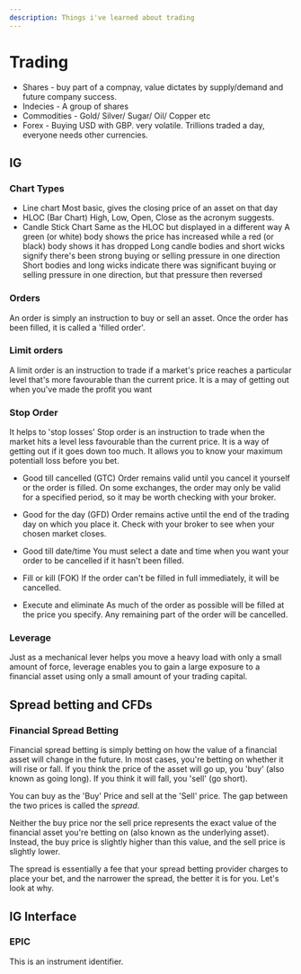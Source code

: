 ```yaml
---
description: Things i've learned about trading
---
```


# Trading
* Shares - buy part of a compnay, value dictates by supply/demand and future company success.
* Indecies - A group of shares
* Commodities - Gold/ Silver/ Sugar/  Oil/ Copper etc
* Forex - Buying USD with GBP. very volatile. Trillions traded a day, everyone needs other currencies. 

## IG
### Chart Types
* Line chart
Most basic, gives the closing price of an asset on that day
* HLOC (Bar Chart)
High, Low, Open, Close as the acronym suggests.
* Candle Stick Chart
Same as the HLOC but displayed in a different way
A green (or white) body shows the price has increased while a red (or black) body shows it has dropped
Long candle bodies and short wicks signify there's been strong buying or selling pressure in one direction
Short bodies and long wicks indicate there was significant buying or selling pressure in one direction, but that pressure then reversed
### Orders
An order is simply an instruction to buy or sell an asset. Once the order has been filled, it is called a 'filled order'.
### Limit orders
A limit order is an instruction to trade if a market's price reaches a particular level that's more favourable than the current price.
It is a may of getting out when you've made the profit you want
### Stop Order
It helps to 'stop losses'
Stop order is an instruction to trade when the market hits a level less favourable than the current price.
It is a way of getting out if it goes down too much. It allows you to know your maximum potentiall loss before you bet. 

* Good till cancelled (GTC)
Order remains valid until you cancel it yourself or the order is filled. On some exchanges, the order may only be valid for a specified period, so it may be worth checking with your broker.

* Good for the day (GFD)
Order remains active until the end of the trading day on which you place it. Check with your broker to see when your chosen market closes.

* Good till date/time
You must select a date and time when you want your order to be cancelled if it hasn't been filled.

* Fill or kill (FOK)
If the order can't be filled in full immediately, it will be cancelled.

* Execute and eliminate
As much of the order as possible will be filled at the price you specify. Any remaining part of the order will be cancelled.

### Leverage
Just as a mechanical lever helps you move a heavy load with only a small amount of force, leverage enables you to gain a large exposure to a financial asset using only a small amount of your trading capital.

## Spread betting and CFDs
### Financial Spread Betting
Financial spread betting is simply betting on how the value of a financial asset will change in the future. In most cases, you're betting on whether it will rise or fall. If you think the price of the asset will go up, you 'buy' (also known as going long). If you think it will fall, you 'sell' (go short).

You can buy as the 'Buy' Price and sell at the 'Sell' price. The gap between the two prices is called the *spread*.

Neither the buy price nor the sell price represents the exact value of the financial asset you're betting on (also known as the underlying asset). Instead, the buy price is slightly higher than this value, and the sell price is slightly lower.

The spread is essentially a fee that your spread betting provider charges to place your bet, and the narrower the spread, the better it is for you. Let's look at why.

## IG Interface

### EPIC
This is an instrument identifier.